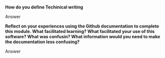 **How do you define Techinical writing**

Answer

**Reflect on your experiences using the Github documentation to complete this module. What facilitated learning? What facilitated your use of this software? What was confusin? What information would you need to make the documentation less confusing?**

Answer
